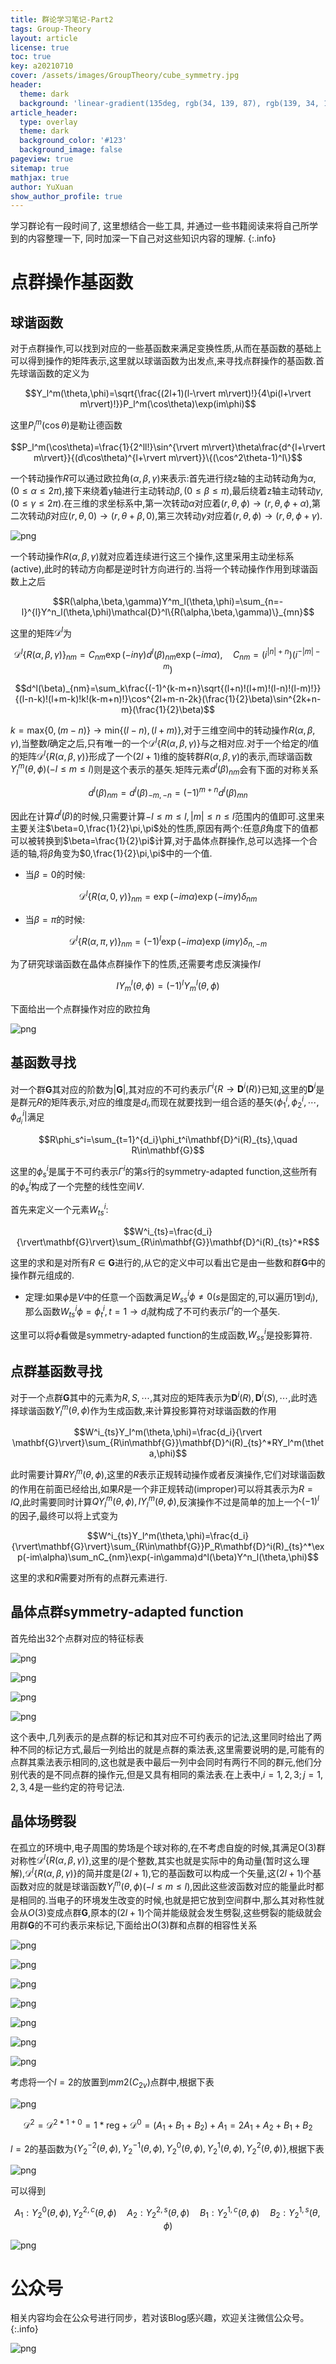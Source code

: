 ```yaml
---
title: 群论学习笔记-Part2
tags: Group-Theory
layout: article
license: true
toc: true
key: a20210710
cover: /assets/images/GroupTheory/cube_symmetry.jpg
header:
  theme: dark
  background: 'linear-gradient(135deg, rgb(34, 139, 87), rgb(139, 34, 139))'
article_header:
  type: overlay
  theme: dark
  background_color: '#123'
  background_image: false
pageview: true
sitemap: true
mathjax: true
author: YuXuan
show_author_profile: true
---
```

学习群论有一段时间了, 这里想结合一些工具, 并通过一些书籍阅读来将自己所学到的内容整理一下, 同时加深一下自己对这些知识内容的理解.
{:.info}
<!--more-->
# 点群操作基函数
## 球谐函数
对于点群操作,可以找到对应的一些基函数来满足变换性质,从而在基函数的基础上可以得到操作的矩阵表示,这里就以球谐函数为出发点,来寻找点群操作的基函数.首先球谐函数的定义为

$$Y_l^m(\theta,\phi)=\sqrt{\frac{(2l+1)(l-\rvert m\rvert)!}{4\pi(l+\rvert m\rvert)!}}P_l^m(\cos\theta)\exp(im\phi)$$

这里$P_l^m(\cos\theta)$是勒让德函数

$$P_l^m(\cos\theta)=\frac{1}{2^ll!}\sin^{\rvert m\rvert}\theta\frac{d^{l+\rvert m\rvert}}{(d\cos\theta)^{l+\rvert m\rvert}}\{(\cos^2\theta-1)^l\}$$

一个转动操作$R$可以通过欧拉角($\alpha,\beta,\gamma$)来表示:首先进行绕z轴的主动转动角为$\alpha,(0\le\alpha\le2\pi)$,接下来绕着y轴进行主动转动$\beta,(0\le\beta\le\pi)$,最后绕着z轴主动转动$\gamma,(0\le\gamma\le 2\pi)$.在三维的求坐标系中,第一次转动$\alpha$对应着$(r,\theta,\phi)\rightarrow(r,\theta,\phi+\alpha)$,第二次转动$\beta$对应$(r,\theta,0)\rightarrow (r,\theta+\beta,0)$,第三次转动$\gamma$对应着$(r,\theta,\phi)\rightarrow (r,\theta,\phi+\gamma)$.

![png](/assets/images/GroupTheory/1-13.png)

一个转动操作$R(\alpha,\beta,\gamma)$就对应着连续进行这三个操作,这里采用主动坐标系(active),此时的转动方向都是逆时针方向进行的.当将一个转动操作作用到球谐函数上之后

$$R(\alpha,\beta,\gamma)Y^m_l(\theta,\phi)=\sum_{n=-l}^{l}Y^n_l(\theta,\phi)\mathcal{D}^l\{R(\alpha,\beta,\gamma)\}_{mn}$$

这里的矩阵$\mathcal{D}^l$为

$$\mathcal{D}^l\{R(\alpha,\beta,\gamma)\}_{nm}=C_{nm}\exp(-in\gamma)d^l(\beta)_{nm}\exp(-im\alpha),\quad C_{nm}=(i^{\rvert n\rvert+n})(i^{-\rvert m\rvert -m})$$

$$d^l(\beta)_{nm}=\sum_k\frac{(-1)^{k-m+n}\sqrt{(l+n)!(l+m)!(l-n)!(l-m)!}}{(l-n-k)!(l+m-k)!k!(k-m+n)!}\cos^{2l+m-n-2k}(\frac{1}{2}\beta)\sin^{2k+n-m}(\frac{1}{2}\beta)$$

$k=\text{max}\{0,(m-n)\}\rightarrow\text{min}\{(l-n),(l+m)\}$,对于三维空间中的转动操作$R(\alpha,\beta,\gamma)$,当整数$l$确定之后,只有唯一的一个$\mathcal{D}^l\{R(\alpha,\beta,\gamma)\}$与之相对应.对于一个给定的$l$值的矩阵$\mathcal{D}^l\{R(\alpha,\beta,\gamma)\}$形成了一个$(2l+1)$维的旋转群$R(\alpha,\beta,\gamma)$的表示,而球谐函数$Y_l^m(\theta,\phi)(-l\le m\le l)$则是这个表示的基矢.矩阵元素$d^l(\beta)_{nm}$会有下面的对称关系

$$d^l(\beta)_{nm}=d^l(\beta)_{-m,-n}=(-1)^{m+n}d^l(\beta)_{mn}$$

因此在计算$d^l(\beta)$的时候,只需要计算$-l\le m\le l,\rvert m\rvert\le n\le l$范围内的值即可.这里来主要关注$\beta=0,\frac{1}{2}\pi,\pi$处的性质,原因有两个:任意$\beta$角度下的值都可以被转换到$\beta=\frac{1}{2}\pi$计算,对于晶体点群操作,总可以选择一个合适的轴,将$\beta$角变为$0,\frac{1}{2}\pi,\pi$中的一个值.

- 当$\beta=0$的时候:

$$\mathcal{D}^l\{R(\alpha,0,\gamma)\}_{nm}=\exp(-im\alpha)\exp(-im\gamma)\delta_{nm}$$

- 当$\beta=\pi$的时候:

$$\mathcal{D}^l\{R(\alpha,\pi,\gamma)\}_{nm}=(-1)^l\exp(-im\alpha)\exp(im\gamma)\delta_{n,-m}$$

为了研究球谐函数在晶体点群操作下的性质,还需要考虑反演操作$I$

$$IY^l_m(\theta,\phi)=(-1)^lY^l_m(\theta,\phi)$$

下面给出一个点群操作对应的欧拉角

![png](/assets/images/GroupTheory/1-14.png)

## 基函数寻找
对一个群$\mathbf{G}$其对应的阶数为$\rvert\mathbf{G}\rvert$,其对应的不可约表示$\Gamma^i\{R\rightarrow\mathbf{D}^i(R)\}$已知,这里的$\mathbf{D}^i$是是群元$R$的矩阵表示,对应的维度是$d_i$,而现在就要找到一组合适的基矢$\langle\phi_1^i,\phi_2^i,\cdots,\phi_{d_i}^i\rvert$满足

$$R\phi_s^i=\sum_{t=1}^{d_i}\phi_t^i\mathbf{D}^i(R)_{ts},\quad R\in\mathbf{G}$$

这里的$\phi_s^i$是属于不可约表示$\Gamma^i$的第$s$行的symmetry-adapted function,这些所有的$\phi_s^i$构成了一个完整的线性空间$V$.

首先来定义一个元素$W^i_{ts}$:

$$W^i_{ts}=\frac{d_i}{\rvert\mathbf{G}\rvert}\sum_{R\in\mathbf{G}}\mathbf{D}^i(R)_{ts}^*R$$

这里的求和是对所有$R\in\mathbf{G}$进行的,从它的定义中可以看出它是由一些数和群$\mathbf{G}$中的操作群元组成的.

- 定理:如果$\phi$是$V$中的任意一个函数满足$W^i_{ss}\phi\neq 0$($s$是固定的,可以遍历1到$d_i$),那么函数$W^i_{ts}\phi=\phi^i_t,t=1\rightarrow d_i$就构成了不可约表示$\Gamma^i$的一个基矢.

这里可以将$\phi$看做是symmetry-adapted function的生成函数,$W_{ss}^i$是投影算符.

## 点群基函数寻找
对于一个点群$\mathbf{G}$其中的元素为$R,S,\cdots$,其对应的矩阵表示为$\mathbf{D}^i(R),\mathbf{D}^i(S),\cdots$,此时选择球谐函数$Y_l^m(\theta,\phi)$作为生成函数,来计算投影算符对球谐函数的作用

$$W^i_{ts}Y_l^m(\theta,\phi)=\frac{d_i}{\rvert \mathbf{G}\rvert}\sum_{R\in\mathbf{G}}\mathbf{D}^i(R)_{ts}^*RY_l^m(\theta,\phi)$$

此时需要计算$RY_l^m(\theta,\phi)$,这里的$R$表示正规转动操作或者反演操作,它们对球谐函数的作用在前面已经给出,如果$R$是一个非正规转动(improper)可以将其表示为$R=IQ$,此时需要同时计算$QY_l^m(\theta,\phi),IY_l^m(\theta,\phi)$,反演操作不过是简单的加上一个$(-1)^l$的因子,最终可以将上式变为

$$W^i_{ts}Y_l^m(\theta,\phi)=\frac{d_i}{\rvert\mathbf{G}\rvert}\sum_{R\in\mathbf{G}}P_R\mathbf{D}^i(R)_{ts}^*\exp(-im\alpha)\sum_nC_{nm}\exp(-in\gamma)d^l(\beta)Y^n_l(\theta,\phi)$$

这里的求和$R$需要对所有的点群元素进行.

## 晶体点群symmetry-adapted function
首先给出32个点群对应的特征标表

![png](/assets/images/GroupTheory/1-15.png)

![png](/assets/images/GroupTheory/1-16.png)

![png](/assets/images/GroupTheory/1-17.png)

![png](/assets/images/GroupTheory/1-18.png)

这个表中,几列表示的是点群的标记和其对应不可约表示的记法,这里同时给出了两种不同的标记方式,最后一列给出的就是点群的乘法表,这里需要说明的是,可能有的点群其乘法表示相同的,这也就是表中最后一列中会同时有两行不同的群元,他们分别代表的是不同点群的操作元,但是又具有相同的乘法表.在上表中,$i=1,2,3;j=1,2,3,4$是一些约定的符号记法.

## 晶体场劈裂
在孤立的环境中,电子周围的势场是个球对称的,在不考虑自旋的时候,其满足O(3)群对称性$\mathcal{D}^l\{R(\alpha,\beta,\gamma)\}$,这里的$l$是个整数,其实也就是实际中的角动量(暂时这么理解),$\mathcal{D}^l\{R(\alpha,\beta,\gamma)\}$的简并度是$(2l+1)$,它的基函数可以构成一个矢量,这$(2l+1)$个基函数对应的就是球谐函数$Y_l^m(\theta,\phi)(-l\le m\le l)$,因此这些波函数对应的能量此时都是相同的.当电子的环境发生改变的时候,也就是把它放到空间群中,那么其对称性就会从$O(3)$变成点群$\mathbf{G}$,原本的$(2l+1)$个简并能级就会发生劈裂,这些劈裂的能级就会用群$\mathbf{G}$的不可约表示来标记,下面给出$O(3)$群和点群的相容性关系

![png](/assets/images/GroupTheory/1-19.png)

![png](/assets/images/GroupTheory/1-20.png)

![png](/assets/images/GroupTheory/1-21.png)

![png](/assets/images/GroupTheory/1-22.png)

![png](/assets/images/GroupTheory/1-23.png)

![png](/assets/images/GroupTheory/1-24.png)

![png](/assets/images/GroupTheory/1-25.png)

考虑将一个$l=2$的放置到$mm2(C_{2v})$点群中,根据下表

![png](/assets/images/GroupTheory/1-26.png)

$$\mathcal{D}^2=\mathcal{D}^{2*1+0}=1*\text{reg}+\mathcal{D}^0=(A_1+B_1+B_2)+A_1=2A_1+A_2+B_1+B_2$$

$l=2$的基函数为$\{Y_2^{-2}(\theta,\phi),Y_2^{-1}(\theta,\phi),Y_2^{0}(\theta,\phi),Y_2^{1}(\theta,\phi),Y_2^{2}(\theta,\phi)\}$,根据下表

![png](/assets/images/GroupTheory/1-27.png)

可以得到

$$A_1:Y_2^{0}(\theta,\phi),Y_2^{2,c}(\theta,\phi)\quad A_2:Y_2^{2,s}(\theta,\phi)\quad B_1:Y_2^{1,c}(\theta,\phi)\quad B_2:Y_2^{1,s}(\theta,\phi)$$

![png](/assets/images/GroupTheory/1-28.png)




# 公众号
相关内容均会在公众号进行同步，若对该Blog感兴趣，欢迎关注微信公众号。
{:.info}

![png](/assets/images/qrcode.jpg)









